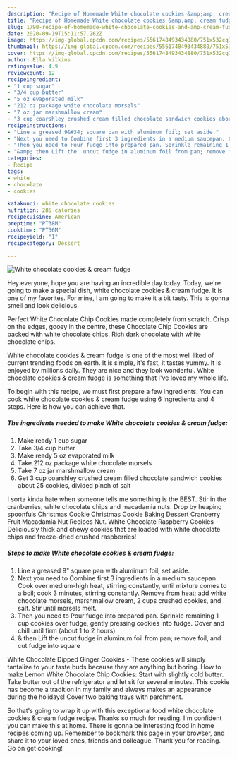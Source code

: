 ```yaml
---
description: "Recipe of Homemade White chocolate cookies &amp;amp; cream fudge"
title: "Recipe of Homemade White chocolate cookies &amp;amp; cream fudge"
slug: 1790-recipe-of-homemade-white-chocolate-cookies-and-amp-cream-fudge
date: 2020-09-19T15:11:57.262Z
image: https://img-global.cpcdn.com/recipes/5561748493434880/751x532cq70/white-chocolate-cookies-cream-fudge-recipe-main-photo.jpg
thumbnail: https://img-global.cpcdn.com/recipes/5561748493434880/751x532cq70/white-chocolate-cookies-cream-fudge-recipe-main-photo.jpg
cover: https://img-global.cpcdn.com/recipes/5561748493434880/751x532cq70/white-chocolate-cookies-cream-fudge-recipe-main-photo.jpg
author: Ella Wilkins
ratingvalue: 4.9
reviewcount: 12
recipeingredient:
- "1 cup sugar"
- "3/4 cup butter"
- "5 oz evaporated milk"
- "212 oz package white chocolate morsels"
- "7 oz jar marshmallow cream"
- "3 cup coarshley crushed cream filled chocolate sandwich cookies about 25 cookies divided pinch of salt"
recipeinstructions:
- "Line a greased 9&#34; square pan with aluminum foil; set aside."
- "Next you need to Combine first 3 ingredients in a medium saucepan. Cook over medium-high heat, stirring constantly, until mixture comes to a boil; cook 3 minutes, stirring constantly. Remove from heat; add white chocolate morsels, marshmallow cream, 2 cups crushed cookies, and salt. Stir until morsels melt."
- "Then you need to Pour fudge into prepared pan. Sprinkle remaining 1 cup cookies over fudge, gently pressing cookies into fudge. Cover and chill until firm (about 1 to 2 hours)"
- "&amp; then Lift the  uncut fudge in aluminum foil from pan; remove foil, and cut fudge into square"
categories:
- Recipe
tags:
- white
- chocolate
- cookies

katakunci: white chocolate cookies 
nutrition: 285 calories
recipecuisine: American
preptime: "PT38M"
cooktime: "PT36M"
recipeyield: "1"
recipecategory: Dessert

---
```



![White chocolate cookies &amp; cream fudge](https://img-global.cpcdn.com/recipes/5561748493434880/751x532cq70/white-chocolate-cookies-cream-fudge-recipe-main-photo.jpg)

Hey everyone, hope you are having an incredible day today. Today, we're going to make a special dish, white chocolate cookies &amp; cream fudge. It is one of my favorites. For mine, I am going to make it a bit tasty. This is gonna smell and look delicious.

Perfect White Chocolate Chip Cookies made completely from scratch. Crisp on the edges, gooey in the centre, these Chocolate Chip Cookies are packed with white chocolate chips. Rich dark chocolate with white chocolate chips.

White chocolate cookies &amp; cream fudge is one of the most well liked of current trending foods on earth. It is simple, it's fast, it tastes yummy. It is enjoyed by millions daily. They are nice and they look wonderful. White chocolate cookies &amp; cream fudge is something that I've loved my whole life.


To begin with this recipe, we must first prepare a few ingredients. You can cook white chocolate cookies &amp; cream fudge using 6 ingredients and 4 steps. Here is how you can achieve that.

<!--inarticleads1-->

##### The ingredients needed to make White chocolate cookies &amp; cream fudge:

1. Make ready 1 cup sugar
1. Take 3/4 cup butter
1. Make ready 5 oz evaporated milk
1. Take 212 oz package white chocolate morsels
1. Take 7 oz jar marshmallow cream
1. Get 3 cup coarshley crushed cream filled chocolate sandwich cookies about 25 cookies, divided pinch of salt


I sorta kinda hate when someone tells me something is the BEST. Stir in the cranberries, white chocolate chips and macadamia nuts. Drop by heaping spoonfuls Christmas Cookie Christmas Cookie Baking Dessert Cranberry Fruit Macadamia Nut Recipes Nut. White Chocolate Raspberry Cookies - Deliciously thick and chewy cookies that are loaded with white chocolate chips and freeze-dried crushed raspberries! 

<!--inarticleads2-->

##### Steps to make White chocolate cookies &amp; cream fudge:

1. Line a greased 9&#34; square pan with aluminum foil; set aside.
1. Next you need to Combine first 3 ingredients in a medium saucepan. Cook over medium-high heat, stirring constantly, until mixture comes to a boil; cook 3 minutes, stirring constantly. Remove from heat; add white chocolate morsels, marshmallow cream, 2 cups crushed cookies, and salt. Stir until morsels melt.
1. Then you need to Pour fudge into prepared pan. Sprinkle remaining 1 cup cookies over fudge, gently pressing cookies into fudge. Cover and chill until firm (about 1 to 2 hours)
1. &amp; then Lift the  uncut fudge in aluminum foil from pan; remove foil, and cut fudge into square


White Chocolate Dipped Ginger Cookies - These cookies will simply tantalize to your taste buds because they are anything but boring. How to make Lemon White Chocolate Chip Cookies: Start with slightly cold butter. Take butter out of the refrigerator and let sit for several minutes. This cookie has become a tradition in my family and always makes an appearance during the holidays! Cover two baking trays with parchment. 

So that's going to wrap it up with this exceptional food white chocolate cookies &amp; cream fudge recipe. Thanks so much for reading. I'm confident you can make this at home. There is gonna be interesting food in home recipes coming up. Remember to bookmark this page in your browser, and share it to your loved ones, friends and colleague. Thank you for reading. Go on get cooking!
